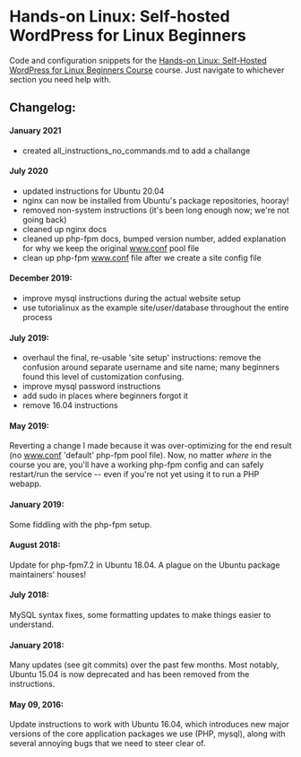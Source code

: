 # Hands-on Linux: Self-hosted WordPress for Linux Beginners

Code and configuration snippets for the [Hands-on Linux: Self-Hosted WordPress for Linux Beginners Course](https://www.udemy.com/hands-on-linux-self-hosted-wordpress-for-linux-beginners/) course. Just navigate to whichever section you need help with.

## Changelog:

#### January 2021
- created all_instructions_no_commands.md to add a challange

#### July 2020
- updated instructions for Ubuntu 20.04
- nginx can now be installed from Ubuntu's package repositories, hooray!
- removed non-system instructions (it's been long enough now; we're not going back)
- cleaned up nginx docs
- cleaned up php-fpm docs, bumped version number, added explanation for why we keep the original www.conf pool file
- clean up php-fpm www.conf file after we create a site config file

#### December 2019:
- improve mysql instructions during the actual website setup
- use tutorialinux as the example site/user/database throughout the entire process

#### July 2019:
- overhaul the final, re-usable 'site setup' instructions: remove the confusion around separate username and site name; many beginners found this level of customization confusing.
- improve mysql password instructions
- add sudo in places where beginners forgot it
- remove 16.04 instructions

#### May 2019:
Reverting a change I made because it was over-optimizing for the end result (no www.conf 'default' php-fpm pool file). Now, no matter *where* in the course you are, you'll have a working php-fpm config and can safely restart/run the service -- even if you're not yet using it to run a PHP webapp.

#### January 2019:
Some fiddling with the php-fpm setup.

#### August 2018:
Update for php-fpm7.2 in Ubuntu 18.04. A plague on the Ubuntu package maintainers' houses!

#### July 2018:
MySQL syntax fixes, some formatting updates to make things easier to understand.

#### January 2018:
Many updates (see git commits) over the past few months. Most notably, Ubuntu 15.04 is now deprecated and has been removed from the instructions.

#### May 09, 2016:
Update instructions to work with Ubuntu 16.04, which introduces new major versions of the core application packages we use (PHP, mysql), along with several annoying bugs that we need to steer clear of.
